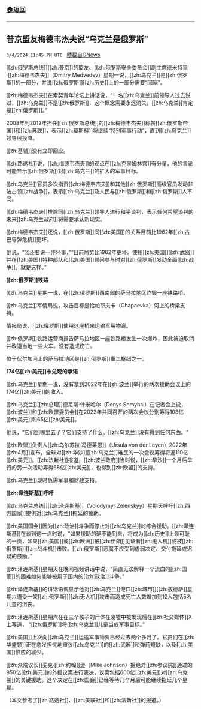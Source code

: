 ###  [:house:返回](README.md)
---


## 普京盟友梅德韦杰夫说“乌克兰是俄罗斯”
`3/4/2024 11:45 PM UTC ` [轉載自GNews](https://gnews.org/articles/2365061)

[[zh:俄罗斯总统]][[zh:普京]]的盟友、[[zh:俄罗斯安全委员会]]副主席德米特里·[[zh:梅德韦杰夫]]（Dmitry Medvedev）星期一说，[[zh:乌克兰]]是[[zh:俄罗斯]]的一部分，并说[[zh:俄罗斯]][[zh:历史]]上的一部分需要“回家”。

[[zh:梅德韦杰夫]]在索契青年论坛上讲话说，“一名[[zh:乌克兰]]前领导人过去说过，[[zh:乌克兰]]不是[[zh:俄罗斯]]，这个概念需要永远消失。[[zh:乌克兰]]肯定是[[zh:俄罗斯]]。”

2008年到2012年担任[[zh:俄罗斯总统]]的[[zh:梅德韦杰夫]]称赞[[zh:俄罗斯帝国]]和[[zh:苏联]]，表示[[zh:莫斯科]]将继续“特别军事行动”，直到[[zh:乌克兰]]领导层投降。

[[zh:基辅]]没有立即回应。

[[zh:路透社]]说，[[zh:梅德韦杰夫]]的观点在[[zh:克里姆林宫]]有分量，他的言论可能显示[[zh:俄罗斯]]对[[zh:乌克兰]]的扩大的军事目标。

[[zh:乌克兰]]官员多次指责[[zh:梅德韦杰夫]]和其他[[zh:俄罗斯]]高级官员发动非法占领[[zh:战争]]，表示[[zh:乌克兰]]及人民与[[zh:俄罗斯]]和[[zh:俄罗斯]]人不同。

[[zh:梅德韦杰夫]]排除同[[zh:乌克兰]]领导人进行和平谈判，表示任何希望谈判的未来[[zh:乌克兰政府]]将需要承认新现实。

[[zh:梅德韦杰夫]]还说，[[zh:俄罗斯]]同[[zh:美国]]的关系目前比1962年[[zh:古巴导弹危机]]更坏。

他说，“我还要说一件坏事，”“目前局势比1962年更坏。使用[[zh:美国]][[zh:武器]]并在[[zh:美国]]特种部队和[[zh:美国]]顾问参与时对[[zh:俄罗斯]]发动全面[[zh:战争]]。就是这样。”

**[[zh:俄罗斯]]铁路**

[[zh:乌克兰]]星期一说，在[[zh:俄罗斯]]西南部的萨马拉地区炸毁一座铁路桥。

[[zh:乌克兰]]军情局说，攻击目标是恰帕耶夫卡（Chapaevka）河上的桥梁支持。

情报局说，[[zh:俄罗斯]]使用这座桥来运输军用物资。

[[zh:俄罗斯]]铁路运营商报告萨马拉地区一座铁路桥发生一次爆炸，因此被迫取消并改道当地一些火车。没有造成伤亡。

位于伏尔加河上的萨马拉地区是[[zh:俄罗斯]]重工枢纽之一。

**174亿[[zh:美元]]未兑现的承诺**

[[zh:乌克兰]]星期一说，没有拿到2022年在[[zh:波兰]]举行的两次援助会议上的174亿[[zh:美元]]的收入。

[[zh:乌克兰]][[zh:总理]]德尼斯·什米哈尔（Denys Shmyhal）在记者会上说，[[zh:波兰]]和[[zh:欧盟委员会]]在2022年共同召开的两次会议分别筹得108亿[[zh:美元]]和65亿[[zh:美元]]。

他说，“它们到哪里去了？它们支持了什么。[[zh:乌克兰]]没有得到任何东西。“

[[zh:欧盟]]负责人[[zh:乌尔苏拉·冯德莱恩]]（Ursula von der Leyen）2022年[[zh:4月]]宣布，全球对[[zh:华沙]][[zh:乌克兰]]难民的一次会议筹得将近110亿[[zh:美元]]。[[zh:法新社]]报道，[[zh:波兰政府]]当时说，[[zh:华沙]]一个月后举行的另一次活动筹得68亿[[zh:美元]]，也得到[[zh:欧盟]]的支持。

[[zh:乌克兰]]现时急需军事和财政支持。

**[[zh:泽连斯基]]呼吁**

[[zh:乌克兰总统]][[zh:泽连斯基]]（Volodymyr Zelenskyy）星期天呼吁[[zh:西方国家]]提供对[[zh:乌克兰]]拖延的援助。

[[zh:美国国会]]因为[[zh:政治]]斗争而停止对[[zh:乌克兰]]的综合援助。[[zh:泽连斯基]]在谈到这一点时说，“如果援助的确不能到来，将成为[[zh:历史]]上最可耻的一页，如果[[zh:美国]]或[[zh:欧洲]]被[[zh:伊朗]]见证者[[zh:无人机]]或被[[zh:俄罗斯]][[zh:战斗机]]击败。[[zh:俄罗斯]]恶魔不应受到虚弱决定、交付拖延或迟疑的鼓励。”

[[zh:泽连斯基]]星期天在晚间视频讲话中说，“简直无法解释一个流血的[[zh:国家]]的困难如何能够被用于国内的[[zh:政治]]斗争。”

[[zh:泽连斯基]]的讲话语调显示他对[[zh:乌克兰]]港口[[zh:城市]][[zh:敖德萨]]星期六遭受一架[[zh:俄罗斯]][[zh:无人机]]攻击而造成死亡人数增加到12人包括5名儿童的沮丧。

[[zh:泽连斯基]]星期六在在三个孩子的尸体在废墟中被发现后在[[zh:社交媒体]]X上写道， “[[zh:俄罗斯]]将[[zh:乌克兰]]儿童当成军事目标。”

[[zh:美国]]上次向[[zh:乌克兰]]运送军事物资已经过去两个多月了。官员们在[[zh:华盛顿]]正在愈发担忧地审议[[zh:乌克兰]]的[[zh:武器]]和弹药短缺，以及[[zh:美国]]供应的减少。

[[zh:众院议长]]麦克·[[zh:约翰]]逊（Mike Johnson）拒绝对[[zh:参议院]]通过的950亿[[zh:美元]]的外援议案进行表决，议案包括600亿[[zh:美元]]对[[zh:乌克兰]]的关键援助。这个决定在[[zh:国会]]已经等待几个月后可能继续拖延几个星期。

（本文参考了[[zh:路透社]]、[[zh:美联社]]和[[zh:法新社]]的报道。）
